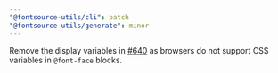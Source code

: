 ```yaml
---
"@fontsource-utils/cli": patch
"@fontsource-utils/generate": minor
---
```


Remove the display variables in [#640](https://github.com/fontsource/fontsource/pull/640) as browsers do not support CSS variables in `@font-face` blocks.
